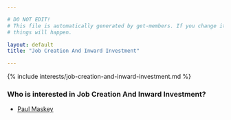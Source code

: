 ```yaml
---

# DO NOT EDIT!
# This file is automatically generated by get-members. If you change it, bad
# things will happen.

layout: default
title: "Job Creation And Inward Investment"

---
```


{% include interests/job-creation-and-inward-investment.md %}

### Who is interested in Job Creation And Inward Investment?


* [Paul Maskey](members/paul-maskey.html)
